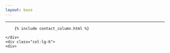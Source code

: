 ```yaml
---
layout: base
---
```



<div class="row">
    <div class="col-12">
        <hr/>
    </div>
</div>
<div class="row index">
    <div class="col-lg-3">
    
        {% include contact_column.html %}
    
    </div>
    <div class="col-lg-6">
    <div>
</div>